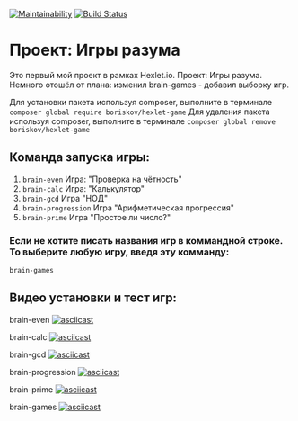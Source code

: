 [![Maintainability](https://api.codeclimate.com/v1/badges/131a0b4a3b14bc576eec/maintainability)](https://codeclimate.com/github/BorisKovFG/php-project-lvl1/maintainability)
[![Build Status](https://travis-ci.com/BorisKovFG/php-project-lvl1.svg?branch=master)](https://travis-ci.com/BorisKovFG/php-project-lvl1)

# Проект: Игры разума

Это первый мой проект в рамках Hexlet.io. Проект: Игры разума. Немного отошёл от плана: изменил brain-games - добавил выборку игр.

Для установки пакета используя composer, выполните в терминале  `composer global require boriskov/hexlet-game`
Для удаления пакета используя composer, выполните в терминале  `composer global remove boriskov/hexlet-game`

## Команда запуска игры:

1. `brain-even` Игра: "Проверка на чётность"
2. `brain-calc` Игра: "Калькулятор"
3. `brain-gcd` Игра "НОД"
4. `brain-progression` Игра "Арифметическая прогрессия"
5. `brain-prime` Игра "Простое ли число?"

### Если не хотите писать названия игр в коммандной строке. То выберите любую игру, введя эту комманду:
`brain-games` 

## Видео установки и тест игр:

brain-even
[![asciicast](https://asciinema.org/a/4hIwTvoPFpBN8O0XZtzxml5oG.svg)](https://asciinema.org/a/4hIwTvoPFpBN8O0XZtzxml5oG)

brain-calc
[![asciicast](https://asciinema.org/a/334717.svg)](https://asciinema.org/a/334717)

brain-gcd
[![asciicast](https://asciinema.org/a/334718.svg)](https://asciinema.org/a/334718)

brain-progression
[![asciicast](https://asciinema.org/a/334719.svg)](https://asciinema.org/a/334719)

brain-prime
[![asciicast](https://asciinema.org/a/334720.svg)](https://asciinema.org/a/334720)

brain-games 
[![asciicast](https://asciinema.org/a/334721.svg)](https://asciinema.org/a/334721)
